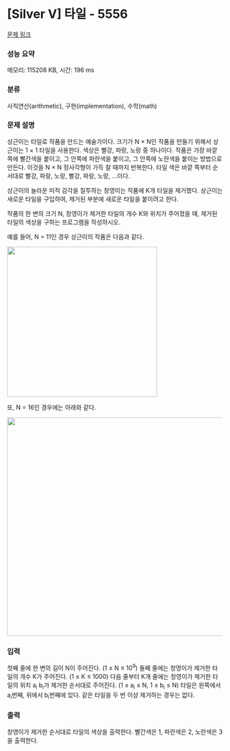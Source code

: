 # [Silver V] 타일 - 5556 

[문제 링크](https://www.acmicpc.net/problem/5556) 

### 성능 요약

메모리: 115208 KB, 시간: 196 ms

### 분류

사칙연산(arithmetic), 구현(implementation), 수학(math)

### 문제 설명

<p>상근이는 타일로 작품을 만드는 예술가이다. 크기가 N × N인 작품을 만들기 위해서 상근이는 1 × 1 타일을 사용한다. 색상은 빨강, 파랑, 노랑 중 하나이다. 작품은 가장 바깥쪽에 빨간색을 붙이고, 그 안쪽에 파란색을 붙이고, 그 안쪽에 노란색을 붙이는 방법으로 만든다. 이것을 N × N 정사각형이 가득 찰 때까지 반복한다. 타일 색은 바깥 쪽부터 순서대로 빨강, 파랑, 노랑, 빨강, 파랑, 노랑, ...이다.</p>

<p>상근이의 놀라운 미적 감각을 질투하는 창영이는 작품에 K개 타일을 제거했다. 상근이는 새로운 타일을 구입하여, 제거된 부분에 새로운 타일을 붙이려고 한다.</p>

<p>작품의 한 변의 크기 N, 창영이가 제거한 타일의 개수 K와 위치가 주어졌을 때, 제거된 타일의 색상을 구하는 프로그램을 작성하시오.</p>

<p>예를 들어, N = 11인 경우 상근이의 작품은 다음과 같다.</p>

<p><img alt="" src="https://www.acmicpc.net/upload/images/artist1.png" style="height:350px; width:350px"></p>

<p>또, N = 16인 경우에는 아래와 같다.</p>

<p><img alt="" src="https://www.acmicpc.net/upload/images/artist2.png" style="height:510px; width:510px"></p>

### 입력 

 <p>첫째 줄에 한 변의 길이 N이 주어진다. (1 ≤ N ≤ 10<sup>9</sup>) 둘째 줄에는 창영이가 제거한 타일의 개수 K가 주어진다. (1 ≤ K ≤ 1000) 다음 줄부터 K개 줄에는 창영이가 제거한 타일의 위치 a<sub>i</sub> b<sub>i</sub>가 제거한 순서대로 주어진다. (1 ≤ a<sub>i</sub> ≤ N, 1 ≤ b<sub>i</sub> ≤ N) 타일은 왼쪽에서 a<sub>i</sub>번째, 위에서 b<sub>i</sub>번째에 있다. 같은 타일을 두 번 이상 제거하는 경우는 없다.</p>

### 출력 

 <p>창영이가 제거한 순서대로 타일의 색상을 출력한다. 빨간색은 1, 파란색은 2, 노란색은 3을 출력한다.</p>

